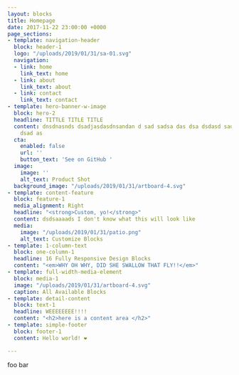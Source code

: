 ```yaml
---
layout: blocks
title: Homepage
date: 2017-11-22 23:00:00 +0000
page_sections:
- template: navigation-header
  block: header-1
  logo: "/uploads/2019/01/31/sa-01.svg"
  navigation:
  - link: home
    link_text: home
  - link: about
    link_text: about
  - link: contact
    link_text: contact
- template: hero-banner-w-image
  block: hero-2
  headline: TITTLE TITLE TITLE
  content: dnsdnasnds dsadjasdasdnsandan d sad sadsa das dsa dsdasd sadsa dasdsadas
    dsad as
  cta:
    enabled: false
    url: ''
    button_text: 'See on GitHub '
  image:
    image: ''
    alt_text: Product Shot
  background_image: "/uploads/2019/01/31/artboard-4.svg"
- template: content-feature
  block: feature-1
  media_alignment: Right
  headline: "<strong>Custom, yo!</strong>"
  content: dsdsaaaads I don't know what this will look like
  media:
    image: "/uploads/2019/01/31/patio.png"
    alt_text: Customize Blocks
- template: 1-column-text
  block: one-column-1
  headline: 16 Fully Responsive Design Blocks
  content: "<em>WHY OH WHY, DID SHE SWALLOW THAT FLY!!</em>"
- template: full-width-media-element
  block: media-1
  image: "/uploads/2019/01/31/artboard-4.svg"
  caption: All Available Blocks
- template: detail-content
  block: text-1
  headline: WEEEEEEEE!!!!
  content: "<h2>here is a content area </h2>"
- template: simple-footer
  block: footer-1
  content: Hello world! ❤︎

---
```

foo bar